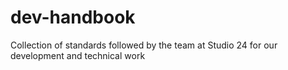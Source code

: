 # dev-handbook
Collection of standards followed by the team at Studio 24 for our development and technical work
